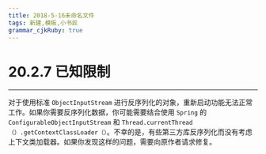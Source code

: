 ```yaml
---
title: 2018-5-16未命名文件 
tags: 新建,模板,小书匠
grammar_cjkRuby: true
---
```



# 20.2.7 已知限制
---

对于使用标准 `ObjectInputStream` 进行反序列化的对象，重新启动功能无法正常工作。如果你需要反序列化数据，你可能需要结合使用 `Spring` 的 `ConfigurableObjectInputStream` 和 `Thread.currentThread（）.getContextClassLoader（）`。不幸的是，有些第三方库反序列化而没有考虑上下文类加载器。如果你发现这样的问题，需要向原作者请求修复。
